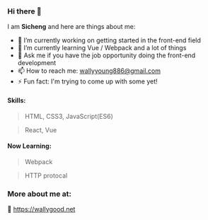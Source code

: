 ### Hi there 👋

I am **Sicheng** and here are things about me:

- 🔭 I’m currently working on getting started in the front-end field
- 🌱 I’m currently learning Vue / Webpack and a lot of things
- 💬 Ask me if you have the job opportunity doing the front-end development
- 📫 How to reach me: wallyyoung886@gmail.com
- ⚡ Fun fact: I'm trying to come up with some yet!

#### Skills:

> HTML, CSS3, JavaScript(ES6)

> React, Vue

#### Now Learning:

> Webpack

> HTTP protocal

### More about me at:

🔗 https://wallygood.net 
